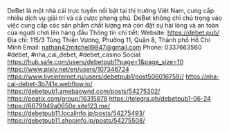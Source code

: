 DeBet là một nhà cái trực tuyến nổi bật tại thị trường Việt Nam, cung cấp nhiều dịch vụ giải trí và cá cược phong phú. DeBet không chỉ chú trọng vào việc cung cấp các sản phẩm chất lượng mà còn đặt sự hài lòng và an toàn của người chơi lên hàng đầu
Thông tin chi tiết:
Website: https://debet.pub/
Địa chỉ: 115/3 Tùng Thiện Vương, Phường 11, Quận 8, Thành phố Hồ Chí Minh
Email: nathan42mitchell9847@gmail.com
Phone: 0337663560
#debet, #nha_cai_debet, #debet_casino
Social:
https://hub.safe.com/users/debetpub1?page=1&page_size=10
https://www.pixiv.net/en/users/107346724
https://www.liveinternet.ru/users/debetpub1/post506016759//
https://nha-cai-debet-3b741e.webflow.io/
https://debetpub1.amebaownd.com/posts/54275302/
https://peatix.com/group/16315878
https://telegra.ph/debetpub1-06-24
https://6679949a0650e.site123.me/
https://debetpub11.localinfo.jp/posts/54275493/
https://debetpub11.shopinfo.jp/posts/54275508/
